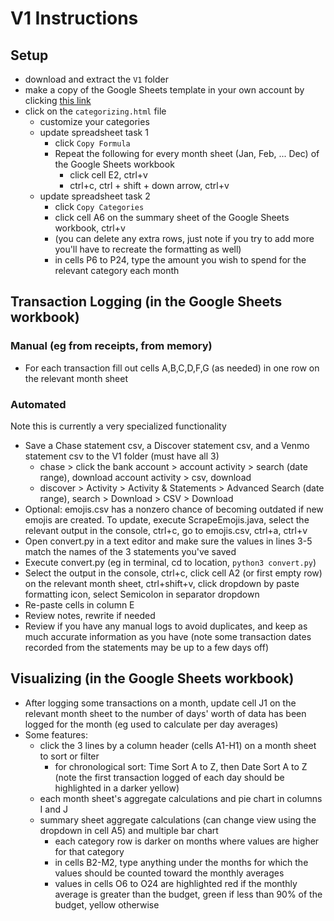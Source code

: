 # V1 Instructions
## Setup
* download and extract the `V1` folder
* make a copy of the Google Sheets template in your own account by clicking [this link](https://docs.google.com/spreadsheets/d/103QHBMYBoI8n6MZCgLJl2yzjwSCeDDdJxejeyd8QNSE/copy)
* click on the `categorizing.html` file
  * customize your categories
  * update spreadsheet task 1
    * click `Copy Formula`
    * Repeat the following for every month sheet (Jan, Feb, ... Dec) of the Google Sheets workbook
      * click cell E2, ctrl+v
      * ctrl+c, ctrl + shift + down arrow, ctrl+v
  * update spreadsheet task 2
    * click `Copy Categories`
    * click cell A6 on the summary sheet of the Google Sheets workbook, ctrl+v
    * (you can delete any extra rows, just note if you try to add more you'll have to recreate the formatting as well)
    * in cells P6 to P24, type the amount you wish to spend for the relevant category each month
## Transaction Logging (in the Google Sheets workbook)
### Manual (eg from receipts, from memory)
* For each transaction fill out cells A,B,C,D,F,G (as needed) in one row on the relevant month sheet
### Automated
Note this is currently a very specialized functionality
* Save a Chase statement csv, a Discover statement csv, and a Venmo statement csv to the V1 folder (must have all 3)
  * chase > click the bank account > account activity > search (date range), download account activity > csv, download
  * discover > Activity > Activity & Statements > Advanced Search (date range), search > Download > CSV > Download
* Optional: emojis.csv has a nonzero chance of becoming outdated if new emojis are created. To update, execute ScrapeEmojis.java, select the relevant output in the console, ctrl+c, go to emojis.csv, ctrl+a, ctrl+v
* Open convert.py in a text editor and make sure the values in lines 3-5 match the names of the 3 statements you've saved
* Execute convert.py (eg in terminal, cd to location, `python3 convert.py`)
* Select the output in the console, ctrl+c, click cell A2 (or first empty row) on the relevant month sheet, ctrl+shift+v, click dropdown by paste formatting icon, select Semicolon in separator dropdown
* Re-paste cells in column E
* Review notes, rewrite if needed
* Review if you have any manual logs to avoid duplicates, and keep as much accurate information as you have (note some transaction dates recorded from the statements may be up to a few days off)
## Visualizing (in the Google Sheets workbook)
* After logging some transactions on a month, update cell J1 on the relevant month sheet to the number of days' worth of data has been logged for the month (eg used to calculate per day averages)
* Some features:
  * click the 3 lines by a column header (cells A1-H1) on a month sheet to sort or filter
    * for chronological sort: Time Sort A to Z, then Date Sort A to Z (note the first transaction logged of each day should be highlighted in a darker yellow)
  * each month sheet's aggregate calculations and pie chart in columns I and J
  * summary sheet aggregate calculations (can change view using the dropdown in cell A5) and multiple bar chart
    * each category row is darker on months where values are higher for that category
    * in cells B2-M2, type anything under the months for which the values should be counted toward the monthly averages
    * values in cells O6 to O24 are highlighted red if the monthly average is greater than the budget, green if less than 90% of the budget, yellow otherwise
